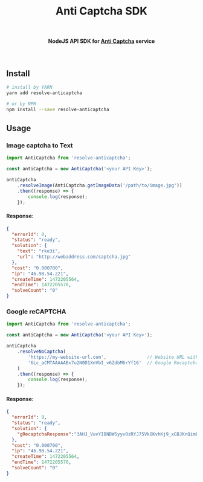 <h1 align="center">
  Anti Captcha SDK
  <br>
  <br>
</h1>

<h4 align="center">NodeJS API SDK for <a href="https://anti-captcha.com">Anti Captcha</a> service</h4>
<br>


## Install

```bash
# install by YARN
yarn add resolve-anticaptcha

# or by NPM
npm install --save resolve-anticaptcha
```

## Usage


### Image captcha to Text
```js
import AntiCaptcha from 'resolve-anticaptcha';

const antiCaptcha = new AntiCaptcha('<your API Key>');

antiCaptcha
    .resolveImage(AntiCaptcha.getImageData('/path/to/image.jpg'))
    .then((response) => {
        console.log(response);
    });
```

#### Response:
```json
{
  "errorId": 0,
  "status": "ready",
  "solution": {
    "text": "rke3i",
    "url": "http://webaddress.com/captcha.jpg"
  },
  "cost": "0.000700",
  "ip": "46.98.54.221",
  "createTime": 1472205564,
  "endTime": 1472205570,
  "solveCount": "0"
}
```


### Google reCAPTCHA
```js
import AntiCaptcha from 'resolve-anticaptcha';

const antiCaptcha = new AntiCaptcha('<your API Key>');

antiCaptcha
    .resolveNoCaptcha(
        'https://my-website-url.com',               // Website URL with Google Recaptcha
        '6Lc_aCMTAAAAABx7u2N0D1XnVbI_v6ZdbM6rYf16'  // Google Recaptcha Key
    )
    .then((response) => {
        console.log(response);
    });
```

#### Response:
```json
{
  "errorId": 0,
  "status": "ready",
  "solution": {
    "gRecaptchaResponse":"3AHJ_VuvYIBNBW5yyv0zRYJ75VkOKvhKj9_xGBJKnQimF72rfoq3Iy-DyGHMwLAo6a3"
  },
  "cost": "0.000700",
  "ip": "46.98.54.221",
  "createTime": 1472205564,
  "endTime": 1472205570,
  "solveCount": "0"
}
```
